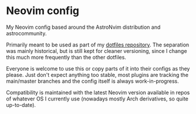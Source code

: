 # Neovim config

My Neovim config based around the AstroNvim distribution and astrocommunity.

Primarily meant to be used as part of my [dotfiles repository](https://github.com/maneren/dotfiles).
The separation was mainly historical, but is still kept for cleaner versioning,
since I change this much more frequently than the other dotfiles.

Everyone is welcome to use this or copy parts of it into their configs as they
please. Just don't expect anything too stable, most plugins are tracking the
main/master branches and the config itself is always work-in-progress.

Compatibility is maintained with the latest Neovim version available in repos of
whatever OS I currently use (nowadays mostly Arch derivatives, so quite
up-to-date).
